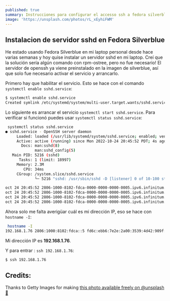 ```yaml
---
published: true
summary: Instrucciones para configurar el accesso ssh a fedora silverblue
image: 'https://unsplash.com/photos/rL_xEyhiFWM'
---
```

## Instalacion de servidor sshd en Fedora Silverblue

He estado usando Fedora Silverblue en mi laptop personal desde hace varias semanas y hoy quise instalar un servidor sshd en mi laptop. Creí que la solución sería algún comando con rpm-ostree, pero no fue necesario! El servidor de openssh ya viene preinstalado en la imagen de silverblue, así que solo fue necesario activar el servicio y arrancarlo.

Primero hay que habilitar el servicio. Esto se hace con el comando `systemctl enable sshd.service`:

```bash
$ systemctl enable sshd.service 
Created symlink /etc/systemd/system/multi-user.target.wants/sshd.service → /usr/lib/systemd/system/sshd.service.
```

Lo siguiente es arrancar el servicio `systemctl start sshd.service`. Para verificar si funcionó puedes usar `systemctl status sshd.service`:


```bash
 systemctl status sshd.service 
● sshd.service - OpenSSH server daemon
     Loaded: loaded (/usr/lib/systemd/system/sshd.service; enabled; vendor preset: disabled)
     Active: active (running) since Mon 2022-10-24 20:45:52 PDT; 4s ago
       Docs: man:sshd(8)
             man:sshd_config(5)
   Main PID: 5216 (sshd)
      Tasks: 1 (limit: 18997)
     Memory: 2.3M
        CPU: 34ms
     CGroup: /system.slice/sshd.service
             └─ 5216 "sshd: /usr/sbin/sshd -D [listener] 0 of 10-100 startups"

oct 24 20:45:52 2806-1000-8102-fdca-0000-0000-0000-0005.ipv6.infinitum.net.mx systemd[1]: Starting sshd.service - OpenSSH server daemon...
oct 24 20:45:52 2806-1000-8102-fdca-0000-0000-0000-0005.ipv6.infinitum.net.mx sshd[5216]: Server listening on 0.0.0.0 port 22.
oct 24 20:45:52 2806-1000-8102-fdca-0000-0000-0000-0005.ipv6.infinitum.net.mx sshd[5216]: Server listening on :: port 22.
oct 24 20:45:52 2806-1000-8102-fdca-0000-0000-0000-0005.ipv6.infinitum.net.mx systemd[1]: Started sshd.service - OpenSSH server daemon.

```

Ahora solo me falta averigüar cuál es mi dirección IP, eso se hace con `hostname -I`:

```bash
 hostname -I
192.168.1.76 2806:1000:8102:fdca::5 fd6c:ebb6:7e2e:2a00:3539:4d42:909f:3ba 2806:1000:8102:fdca:5663:d5cf:f771:a446
```

Mi dirección IP es **192.168.1.76**.

Y para entrar : `ssh 192.168.1.76`:

```bash
$ ssh 192.168.1.76
```

## Credits:

Thanks to Getty Images for making [this photo available freely on @unsplash 🎁](https://unsplash.com/photos/rL_xEyhiFWM) 

